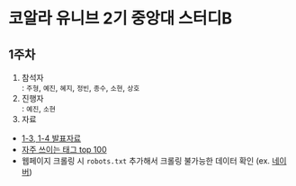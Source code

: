 # 코알라 유니브 2기 중앙대 스터디B
## 1주차
1. 참석자     
: `주형`, `예진`, `혜지`, `정빈`, `종수`, `소현`, `상호`
2. 진행자     
: `예진`, `소현`
3. 자료
- [1-3, 1-4 발표자료]()
- [자주 쓰이는 태그 top 100]()
- 웹페이지 크롤링 시 `robots.txt` 추가해서 크롤링 불가능한 데이터 확인 (ex. [네이버](www.naver.com/robots.txt))